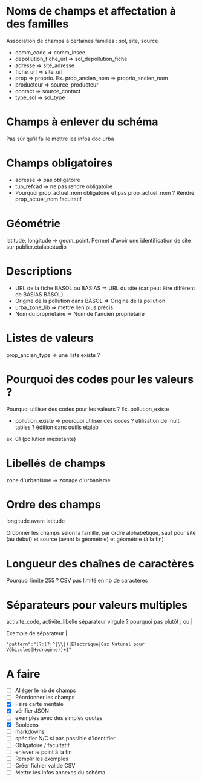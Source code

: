 # Noms de champs et affectation à des familles
Association de champs à certaines familles : sol, site, source

- comm_code => comm_insee
- depollution_fiche_url => sol_depollution_fiche
- adresse => site_adresse
- fiche_url => site_url
- prop => proprio. Ex. prop_ancien_nom => proprio_ancien_nom
- producteur => source_producteur
- contact => source_contact
- type_sol => sol_type

# Champs à enlever du schéma
Pas sûr qu'il faille mettre les infos doc urba

# Champs obligatoires
- adresse => pas obligatoire
- tup_refcad => ne pas rendre obligatoire
- Pourquoi prop_actuel_nom obligatoire et pas prop_actuel_nom ? Rendre prop_actuel_nom facultatif

# Géométrie
latitude, longitude => geom_point. Permet d'avoir une identification de site sur publier.etalab.studio

# Descriptions
- URL de la fiche BASOL ou BASIAS => URL du site (car peut être différent de BASIAS BASOL)
- Origine de la pollution dans BASOL => Origine de la pollution
- urba_zone_lib => mettre lien plus précis
- Nom du propriétaire => Nom de l'ancien propriétaire

# Listes de valeurs
prop_ancien_type => une liste existe ?

# Pourquoi des codes pour les valeurs ?
Pourquoi utiliser des codes pour les valeurs ? Ex. pollution_existe

- pollution_existe => pourquoi utiliser des codes ? utilisation de multi tables ?
édition dans outils etalab

ex. 01 (pollution inexistante)

# Libellés de champs
zone d'urbanisme => zonage d'urbanisme

# Ordre des champs
longitude avant latitude

Ordonner les champs selon la famille, par ordre alphabétique, sauf pour site (au début) et source (avant la géométrie) et géométrie (à la fin)

# Longueur des chaînes de caractères
Pourquoi limite 255 ? CSV pas limité en nb de caractères

# Séparateurs pour valeurs multiples
activite_code, activite_libelle
séparateur virgule ? pourquoi pas plutôt ; ou |

Exemple de séparateur | 

	"pattern":"(?:(?:^|\\|)(Electrique|Gaz Naturel pour Véhicules|Hydrogène))+$"

# A faire
- [ ] Alléger le nb de champs
- [ ] Réordonner les champs
- [x] Faire carte mentale
- [x] vérifier JSON
- [ ] exemples avec des simples quotes
- [x] Booléens
- [ ] markdowns
- [ ] spécifier N/C si pas possible d'identifier
- [ ] Obligatoire / facultatif
- [ ] enlever le point à la fin
- [ ] Remplir les exemples
- [ ] Créer fichier valide CSV
- [ ] Mettre les infos annexes du schéma
